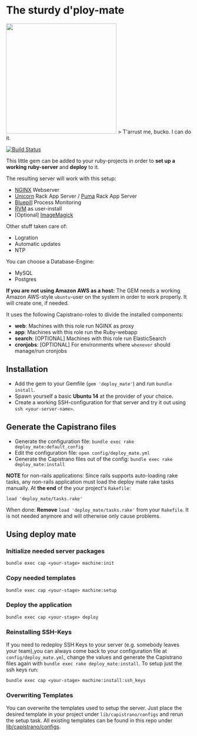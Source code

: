 # The sturdy d'ploy-mate
<img src="http://hanseventures.s3.amazonaws.com/github/pirate-redbeard_1024.png" width="300" />
> T'arrust me, bucko. I can do it.

[![Build Status](https://travis-ci.org/hanseventures/deploy-mate.png?branch=feature/rubocop)](https://travis-ci.org/hanseventures/deploy-mate)

This little gem can be added to your ruby-projects in order to **set up a working ruby-server** and **deploy** to it.

The resulting server will work with this setup:
- [NGINX](http://nginx.org/) Webserver
- [Unicorn](http://unicorn.bogomips.org/) Rack App Server / [Puma](http://puma.io/) Rack App Server
- [Bluepill](https://github.com/bluepill-rb/bluepill) Process Monitoring
- [RVM](http://rvm.io) as user-install
- [Optional] [ImageMagick](http://www.imagemagick.org)

Other stuff taken care of:
- Logration
- Automatic updates
- NTP

You can choose a Database-Engine:
- MySQL
- Postgres

**If you are not using Amazon AWS as a host:** The GEM needs a working Amazon AWS-style `ubuntu`-user on the system in order to work properly. It will create one, if needed.

It uses the following Capistrano-roles to divide the installed components:
- **web**: Machines with this role run NGINX as proxy
- **app**: Machines with this role run the Ruby-webapp
- **search**: [OPTIONAL] Machines with this role run ElasticSearch
- **cronjobs**: [OPTIONAL] For environments where `whenever` should manage/run cronjobs

## Installation
* Add the gem to your Gemfile (`gem 'deploy_mate'`) and run `bundle install`.
* Spawn yourself a basic **Ubuntu 14** at the provider of your choice.
* Create a working SSH-configuration for that server and try it out using `ssh <your-server-name>`.

## Generate the Capistrano files
* Generate the configuration file: `bundle exec rake deploy_mate:default_config`
* Edit the configuration file: `open config/deploy_mate.yml`
* Generate the Capistrano files out of the config: `bundle exec rake deploy_mate:install`

**NOTE** for non-rails applications:
Since rails supports auto-loading rake tasks, any non-rails application must load the deploy mate rake tasks manually.
At **the end** of the your project's `Rakefile`:
```
load 'deploy_mate/tasks.rake'
```
When done: **Remove** `load 'deploy_mate/tasks.rake'` from your `Rakefile`. It is not needed anymore and will otherwise only cause problems.

## Using deploy mate

### Initialize needed server packages
```
bundle exec cap <your-stage> machine:init
```

### Copy needed templates
```
bundle exec cap <your-stage> machine:setup
```

### Deploy the application
```
bundle exec cap <your-stage> deploy
```

### Reinstalling SSH-Keys
If you need to redeploy SSH Keys to your server (e.g. somebody leaves your team),you can
always come back to your configuration file at `config/deploy_mate.yml`, change the
values and generate the Capistrano files again with `bundle exec rake deploy_mate:install`.
To setup just the ssh keys run:

```
bundle exec cap <your-stage> machine:install:ssh_keys
```

### Overwriting Templates
You can overwrite the templates used to setup the server. Just place the desired template in your project under `lib/capistrano/configs` and rerun the setup task. All existing templates can be found in this repo under [lib/capistrano/configs](https://github.com/hanseventures/deploy-mate/tree/master/lib/capistrano/configs).
